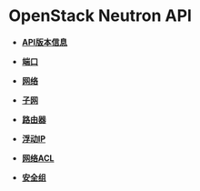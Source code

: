 # OpenStack Neutron API<a name="ZH-CN_TOPIC_0132456723"></a>

-   **[API版本信息](API版本信息.md)**  

-   **[端口](端口-OpenStack.md)**  

-   **[网络](网络-OpenStack.md)**  

-   **[子网](子网-OpenStack.md)**  

-   **[路由器](路由器-OpenStack.md)**  

-   **[浮动IP](浮动IP-OpenStack.md)**  

-   **[网络ACL](网络ACL-OpenStack.md)**  

-   **[安全组](安全组-OpenStack.md)**  


